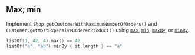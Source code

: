## Max; min

Implement `Shop.getCustomerWithMaximumNumberOfOrders()` and `Customer.getMostExpensiveOrderedProduct()` using
[`max`](https://kotlinlang.org/api/latest/jvm/stdlib/kotlin.collections/kotlin.-iterable/max.html),
[`min`](https://kotlinlang.org/api/latest/jvm/stdlib/kotlin.collections/kotlin.-iterable/min.html),
[`maxBy`](https://kotlinlang.org/api/latest/jvm/stdlib/kotlin.collections/kotlin.-iterable/max-by.html), or
[`minBy`](https://kotlinlang.org/api/latest/jvm/stdlib/kotlin.collections/kotlin.-iterable/min-by.html).

```kotlin
listOf(1, 42, 4).max() == 42
listOf("a", "ab").minBy { it.length } == "a"
```
